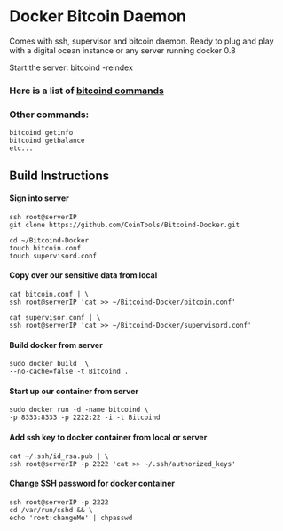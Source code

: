 # Docker Bitcoin Daemon
Comes with ssh, supervisor and bitcoin daemon.  Ready to plug and play with a digital ocean instance or any server running docker 0.8

Start the server:
	bitcoind -reindex

### Here is a list of [bitcoind commands](https://en.bitcoin.it/wiki/Original_Bitcoin_client/API_calls_list)

### Other commands:
	bitcoind getinfo
	bitcoind getbalance
	etc...


## Build Instructions

#### Sign into server
	ssh root@serverIP
	git clone https://github.com/CoinTools/Bitcoind-Docker.git

	cd ~/Bitcoind-Docker
	touch bitcoin.conf
	touch supervisord.conf


#### Copy over our sensitive data from local
	cat bitcoin.conf | \
	ssh root@serverIP 'cat >> ~/Bitcoind-Docker/bitcoin.conf'

	cat supervisor.conf | \
	ssh root@serverIP 'cat >> ~/Bitcoind-Docker/supervisord.conf'

#### Build docker from server
	sudo docker build  \
	--no-cache=false -t Bitcoind .


#### Start up our container from server
	sudo docker run -d -name bitcoind \
	-p 8333:8333 -p 2222:22 -i -t Bitcoind

#### Add ssh key to docker container from local or server
	cat ~/.ssh/id_rsa.pub | \
	ssh root@serverIP -p 2222 'cat >> ~/.ssh/authorized_keys'

#### Change SSH password for docker container
	ssh root@serverIP -p 2222
	cd /var/run/sshd && \
	echo 'root:changeMe' | chpasswd